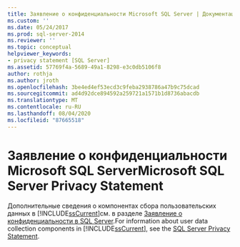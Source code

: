 ```yaml
---
title: Заявление о конфиденциальности Microsoft SQL Server | Документация Майкрософт
ms.custom: ''
ms.date: 05/24/2017
ms.prod: sql-server-2014
ms.reviewer: ''
ms.topic: conceptual
helpviewer_keywords:
- privacy statement [SQL Server]
ms.assetid: 57769f4a-5689-49a1-8298-e3c0db5106f8
author: rothja
ms.author: jroth
ms.openlocfilehash: 3be4ed4ef53ecd3c9feba2938786a47b9c75dcad
ms.sourcegitcommit: ad4d92dce894592a259721a1571b1d8736abacdb
ms.translationtype: MT
ms.contentlocale: ru-RU
ms.lasthandoff: 08/04/2020
ms.locfileid: "87665518"
---
```

# <a name="microsoft-sql-server-privacy-statement"></a><span data-ttu-id="12bed-102">Заявление о конфиденциальности Microsoft SQL Server</span><span class="sxs-lookup"><span data-stu-id="12bed-102">Microsoft SQL Server Privacy Statement</span></span>
  <span data-ttu-id="12bed-103">Дополнительные сведения о компонентах сбора пользовательских данных в [!INCLUDE[ssCurrent](../includes/sscurrent-md.md)]см. в разделе [Заявление о конфиденциальности в SQL Server](https://go.microsoft.com/fwlink/?LinkID=282418).</span><span class="sxs-lookup"><span data-stu-id="12bed-103">For information about user data collection components in [!INCLUDE[ssCurrent](../includes/sscurrent-md.md)], see the [SQL Server Privacy Statement](https://go.microsoft.com/fwlink/?LinkID=282418).</span></span>  
  
  
